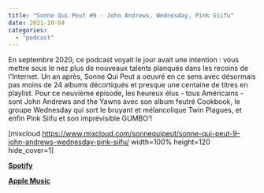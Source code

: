 ```yaml
---
title: "Sonne Qui Peut #9 - John Andrews, Wednesday, Pink Siifu"
date: 2021-10-04
categories: 
  - "podcast"
---
```


En septembre 2020, ce podcast voyait le jour avait une intention : vous mettre sous le nez plus de nouveaux talents planqués dans les recoins de l'Internet. Un an après, Sonne Qui Peut a oeuvré en ce sens avec désormais pas moins de 24 albums décortiqués et presque une centaine de titres en playlist. Pour ce neuvième épisode, les heureux élus - tous Américains - sont John Andrews and the Yawns avec son album feutré Cookbook, le groupe Wednesday qui sort le bruyant et mélancolique Twin Plagues, et enfin Pink Siifu et son imprévisible GUMBO'!

\[mixcloud https://www.mixcloud.com/sonnequipeut/sonne-qui-peut-9-john-andrews-wednesday-pink-siifu/ width=100% height=120 hide\_cover=1\]

**[Spotify](https://open.spotify.com/episode/48pnbVJnnUmzcn664akWm4?si=vZrbC-FATnSBNBAv6wc2NQ&dl_branch=1&nd=1)**

**[Apple Music](https://podcasts.apple.com/us/podcast/sonne-qui-peut-9-john-andrews-wednesday-pink-siifu/id1580383358?i=1000537459065)**
